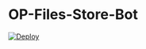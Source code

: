 # OP-Files-Store-Bot


[![Deploy](https://www.herokucdn.com/deploy/button.svg)](https://heroku.com/deploy?template=https://github.com/yadavji001/OP-Files-Store-Bot)
